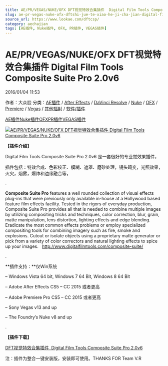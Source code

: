 ```yaml
---
title: AE/PR/VEGAS/NUKE/OFX DFT视觉特效合集插件  Digital Film Tools Composite Suite Pro 2.0v6
slug: ae-pr-vegas-nuke-ofx-dftshi-jue-te-xiao-he-ji-cha-jian-digital-film-tools-composite-suite-pro-2-0v6
source_url: https://www.lookae.com/dftcsp/
category: aechajian
tags: [AE插件, Nuke插件, OFX, PR插件, VEGAS插件]
---
```

# AE/PR/VEGAS/NUKE/OFX DFT视觉特效合集插件 Digital Film Tools Composite Suite Pro 2.0v6

2016/01/04 11:53

作者：大众脸
分类：[AE插件](https://www.lookae.com/after-effects/aechajian/) / [After Effects](https://www.lookae.com/after-effects/) / [DaVinci Resolve](https://www.lookae.com/qitarjcj/resolvezy/) / [Nuke](https://www.lookae.com/qitarjcj/nukezy/) / [OFX](https://www.lookae.com/qitarjcj/ofxzy/) / [Premiere](https://www.lookae.com/qitarjcj/premierezy/) / [Vegas](https://www.lookae.com/qitarjcj/vegaszy/) / [其他辐射](https://www.lookae.com/others/) / [软件/插件](https://www.lookae.com/qitarjcj/)

[AE插件](https://www.lookae.com/tag/ae%e6%8f%92%e4%bb%b6/)[Nuke插件](https://www.lookae.com/tag/nuke%e6%8f%92%e4%bb%b6/)[OFX](https://www.lookae.com/tag/ofx/)[PR插件](https://www.lookae.com/tag/pr%e6%8f%92%e4%bb%b6/)[VEGAS插件](https://www.lookae.com/tag/vegas%e6%8f%92%e4%bb%b6/)

[![AE/PR/VEGAS/NUKE/OFX DFT视觉特效合集插件  Digital Film Tools Composite Suite Pro 2.0v6](https://www.lookae.com/wp-content/uploads/2016/01/Composite-Suite-Pro.jpg "AE/PR/VEGAS/NUKE/OFX DFT视觉特效合集插件  Digital Film Tools Composite Suite Pro 2.0v6-LookAE.com")](https://www.lookae.com/wp-content/uploads/2016/01/Composite-Suite-Pro.jpg)

**【插件介绍】**

Digital Film Tools Composite Suite Pro 2.0v6 是一套很好的专业觉效果插件，

插件包括：特效合成、色彩校正、模糊、遮罩、磨砂处理，镜头畸变，光照效果，火灾，烟雾，爆炸和边缘融合等，

.

**Composite Suite Pro** features a well rounded collection of visual effects plug-ins that were previously only available in-house at a Hollywood based feature film effects facility. Tested in the rigors of everyday production, Composite Suite Pro provides all that is needed to combine multiple images by utilizing compositing tricks and techniques, color correction, blur, grain, matte manipulation, lens distortion, lighting effects and edge blending. Eradicate the most common effects problems or employ specialized compositing tools for combining imagery such as fire, smoke and explosions. Cutout or isolate objects using a proprietary matte generator or pick from a variety of color correctors and natural lighting effects to spice up your images.   http://www.digitalfilmtools.com/composite-suite/

.

**插件支持：**仅Win系统

– Windows Vista 64 bit, Windows 7 64 Bit, Windows 8 64 Bit

– Adobe After Effects CS5 – CC 2015 或者更高

– Adobe Premiere Pro CS5 – CC 2015 或者更高

– Sony Vegas v13 and up

– The Foundry’s Nuke v8 and up

.

**【插件下载】**

[DFT视觉特效合集插件  Digital Film Tools Composite Suite Pro 2.0v6](http://lookae.ctfile.com/file/139993091)

注：插件为整合一键安装版，安装即可使用。THANKS FOR Team V.R
